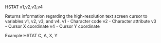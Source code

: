 HSTAT v1,v2,v3,v4

Returns information regarding the high-resolution text screen cursor to variables v1, v2, v3, and v4.
  v1  - Character code
  v2  - Character attribute
  v3  - Cursor X coordinate
  v4  - Cursor Y coordinate

Example
HSTAT C, A, X, Y
